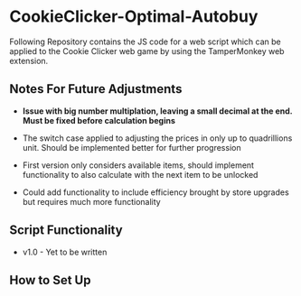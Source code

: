 # CookieClicker-Optimal-Autobuy

Following Repository contains the JS code for a web script which can be applied to the Cookie Clicker web game by using the TamperMonkey web extension.

## Notes For Future Adjustments

- <bold><strong>Issue with  big number multiplation, leaving a small decimal at the end. Must be fixed before calculation begins</strong></bold>

- The switch case applied to adjusting the prices in only up to quadrillions unit. Should be implemented better for further progression

- First version only considers available items, should implement functionality to also calculate with the next item to be unlocked

- Could add functionality to include efficiency brought by store upgrades but requires much more functionality
## Script Functionality

- v1.0 - Yet to be written

## How to Set Up

<ol>
</ol>
